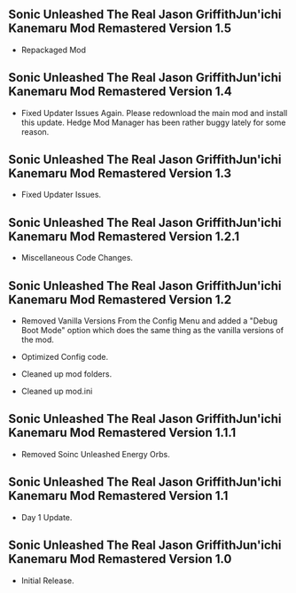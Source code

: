 
## Sonic Unleashed The Real Jason GriffithJun'ichi Kanemaru Mod Remastered Version 1.5

- Repackaged Mod

## Sonic Unleashed The Real Jason GriffithJun'ichi Kanemaru Mod Remastered Version 1.4

- Fixed Updater Issues Again. Please redownload the main mod and install this update. Hedge Mod Manager has been rather buggy lately for some reason.


## Sonic Unleashed The Real Jason GriffithJun'ichi Kanemaru Mod Remastered Version 1.3

- Fixed Updater Issues.

## Sonic Unleashed The Real Jason GriffithJun'ichi Kanemaru Mod Remastered Version 1.2.1

- Miscellaneous Code Changes.



## Sonic Unleashed The Real Jason GriffithJun'ichi Kanemaru Mod Remastered Version 1.2

- Removed Vanilla Versions From the Config Menu and added a "Debug Boot Mode" option which does the same thing as the vanilla versions of the mod.

- Optimized Config code.

- Cleaned up mod folders.

- Cleaned up mod.ini

## Sonic Unleashed The Real Jason GriffithJun'ichi Kanemaru Mod Remastered Version 1.1.1

- Removed Soinc Unleashed Energy Orbs.


## Sonic Unleashed The Real Jason GriffithJun'ichi Kanemaru Mod Remastered Version 1.1

- Day 1 Update.


## Sonic Unleashed The Real Jason GriffithJun'ichi Kanemaru Mod Remastered Version 1.0

- Initial Release.
